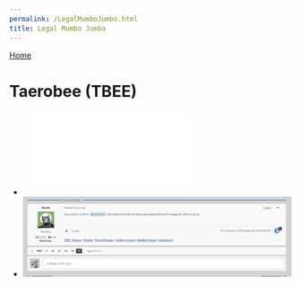 ```yaml
---
permalink: /LegalMumboJumbo.html
title: Legal Mumbo Jumbo
---
```


<!--
LegalMumboJumbo.md v1.0.2.0
Taerobee (TBEE)
created: 01 Feb 2022
updated: 01 Feb 2022
-->

[Home](https://zer0kerbal.github.io/Taerobee)

<script src="https://kit.fontawesome.com/0ea5493613.js" crossorigin="anonymous"></script>
<i class="fa fa-gear fa-spin fa-2x" style="color: firebrick"></i>

# Taerobee (TBEE)

* ![LegalMumboJumbo](LegalMumboJumbo/License.md)
* ![LegalMumboJumbo](LegalMumboJumbo/Forum-Beale-explicit-permission.png)

<!-- this file CC BY-NC-ND 3.0 Unported by zer0Kerbal-->
